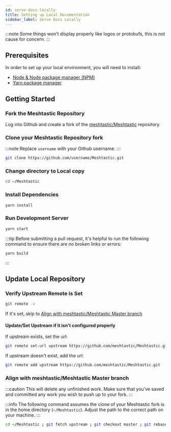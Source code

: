```yaml
---
id: serve-docs-locally
title: Setting up Local Documentation
sidebar_label: Serve Docs Locally
---
```


:::note
Some things won't display properly like logos or protobufs, this is not cause for concern.
:::

## Prerequisites

In order to set up your local environment, you will need to install:

- [Node & Node package manager (NPM)](https://docs.npmjs.com/downloading-and-installing-node-js-and-npm)
- [Yarn package manager](https://yarnpkg.com/getting-started/install)

## Getting Started

### Fork the Meshtastic Repository

Log into Github and create a fork of the [meshtastic/Meshtastic](https://github.com/meshtastic/Meshtastic) repository.

### Clone your Meshtastic Repository fork

:::note
Replace `username` with your Github username.
:::

```bash title="Clone username/Meshtastic Repo"
git clone https://github.com/username/Meshtastic.git
```

### Change directory to Local copy

```bash title="Change Directory"
cd ~/Meshtastic
```

### Install Dependencies

```bash title="Install dependencies using Yarn"
yarn install
```

### Run Development Server

```bash title="Run node.js server"
yarn start
```

:::tip
Before submitting a pull request, it's helpful to run the following command to ensure there are no broken links or errors:

```bash title="Build Project"
yarn build
```

:::

## Update Local Repository

### Verify Upstream Remote is Set

```bash title="Check Remote and Upstream Repositories"
git remote -v
```
If it's set, skip to [Align with meshtastic/Meshtastic Master branch](#align-with-meshtasticmeshtastic-master-branch)
#### Update/Set Upstream if it isn't configured properly
If upstream exists, set the url:
```bash title="Update Upstream Repository"
git remote set-url upstream https://github.com/meshtastic/Meshtastic.git
```

If upstream doesn't exist, add the url:
```bash title="Add Upstream Repository"
git remote add upstream https://github.com/meshtastic/Meshtastic.git
```
### Align with meshtastic/Meshtastic Master branch

:::caution
This will delete any unfinished work. Make sure that you've saved and committed any work you wish to push up to your fork.
:::

:::info
The following command assumes the clone of your Meshtastic fork is in the home directory (`~/Meshtastic`). Adjust the path to the correct path on your machine.
:::

```bash title="Rebase local Meshtastic to remote Meshtastic"
cd ~/Meshtastic ; git fetch upstream ; git checkout master ; git rebase upstream/master
```
